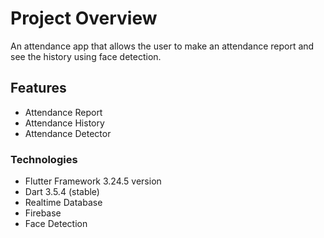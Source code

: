 # Project Overview

An attendance app that allows the user to make an
attendance report and see the history using face detection.

## Features

- Attendance Report
- Attendance History
- Attendance Detector

### Technologies

- Flutter Framework 3.24.5 version
- Dart 3.5.4 (stable)
- Realtime Database
- Firebase
- Face Detection